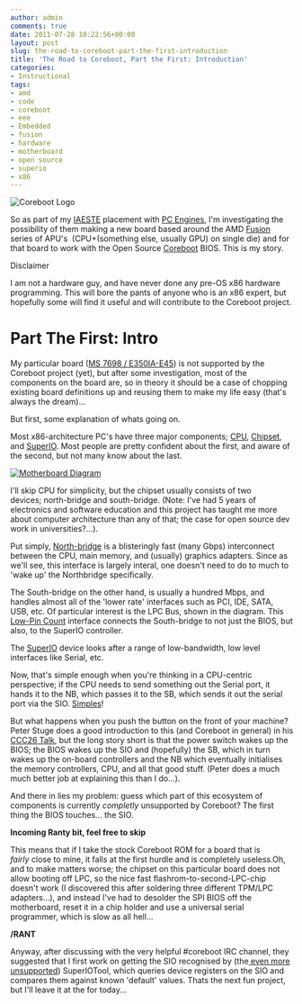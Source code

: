 ```yaml
---
author: admin
comments: true
date: 2011-07-28 10:22:56+00:00
layout: post
slug: the-road-to-coreboot-part-the-first-introduction
title: 'The Road to Coreboot, Part the First: Introduction'
categories:
- Instructional
tags:
- amd
- code
- coreboot
- eee
- Embedded
- fusion
- hardware
- motherboard
- open source
- superio
- x86
---
```


![Coreboot Logo](http://www.coreboot.org/images/0/0d/Chip_cb.png)

So as part of my [IAESTE](http://iaeste.ch) placement with [PC Engines](http://www.pcengines.ch/), I'm investigating the possibility of them making a new board based around the AMD [Fusion](fusion.amd.com) series of APU's  (CPU+(something else, usually GPU) on single die) and for that board to work with the Open Source [Coreboot](http://www.coreboot.org/) BIOS. This is my story.

Disclaimer

I am not a hardware guy, and have never done any pre-OS x86 hardware programming. This will bore
the pants of anyone who is an x86 expert, but hopefully some will find it useful and will contribute to the Coreboot project.

# Part The First: Intro

My particular board ([MS 7698 / E350IA-E45](http://www.msi.com/product/mb/E350IA-E45.html)) is not supported by the Coreboot project (yet), but after some investigation, most of the components on the board are, so in theory it should be a case of chopping existing board definitions up and reusing them to make my life easy (that's always the dream)...

But first, some explanation of whats going on.

Most x86-architecture PC's have three major components; [CPU](http://en.wikipedia.org/wiki/Central_processing_unit), [Chipset](http://en.wikipedia.org/wiki/Chipset), and [SuperIO](http://en.wikipedia.org/wiki/SuperIO). Most people are pretty confident about the first, and aware of the second, but not many know about the last.

[![Motherboard Diagram](http://upload.wikimedia.org/wikipedia/commons/thumb/b/bd/Motherboard_diagram.svg/1000px-Motherboard_diagram.svg.png)](http://en.wikipedia.org/wiki/Motherboard)

I'll skip CPU for simplicity, but the chipset usually consists of two devices; north-bridge and south-bridge. (Note: I've had 5 years of electronics and software education and this project has taught me more about computer architecture than any of that; the case for open source dev work in universities?...).

Put simply, [North-bridge](http://en.wikipedia.org/wiki/Northbridge_(computing)) is a blisteringly fast (many Gbps) interconnect between the CPU, main memory, and (usually) graphics adapters. Since as we'll see, this interface is largely interal, one doesn't need to do to much to 'wake up' the Northbridge specifically.

The South-bridge on the other hand, is usually a hundred Mbps, and handles almost all of the 'lower rate' interfaces such as PCI, IDE, SATA, USB, etc. Of particular interest is the LPC Bus, shown in the diagram. This [Low-Pin Count](http://en.wikipedia.org/wiki/Low_Pin_Count) interface connects the South-bridge to not just the BIOS, but also, to the SuperIO controller.

The [SuperIO](http://en.wikipedia.org/wiki/Super_I/O) device looks after a range of low-bandwidth, low level interfaces like Serial, etc.

Now, that's simple enough when you're thinking in a CPU-centric perspective; if the CPU needs to send something out the Serial port, it hands it to the NB, which passes it to the SB, which sends it out the serial port via the SIO. [Simples](http://www.youtube.com/watch?v=Hl545RF6dXA)!

But what happens when you push the button on the front of your machine? Peter Stuge does a good introduction to this (and Coreboot in general) in his[ CCC26 Talk](http://events.ccc.de/congress/2009/Fahrplan/events/3661.en.html), but the long story short is that the power switch wakes up the BIOS; the BIOS wakes up the SIO and (hopefully) the SB, which in turn wakes up the on-board controllers and the NB which eventually initialises the memory controllers, CPU, and all that good stuff. (Peter does a much much better job at explaining this than I do...).

And there in lies my problem: guess which part of this ecosystem of components is currently _completly_ unsupported by Coreboot? The first thing the BIOS touches... the SIO.

**Incoming Ranty bit, feel free to skip**

This means that if I take the stock Coreboot ROM for a board that is _fairly_ close to mine, it falls at the first hurdle and is completely useless.Oh, and to make matters worse; the chipset on this particular board does not allow booting off LPC, so the nice fast flashrom-to-second-LPC-chip doesn't work (I discovered this after soldering three different TPM/LPC adapters...), and instead I've had to desolder the SPI BIOS off the motherboard, reset it in a chip holder and use a universal serial programmer, which is slow as all hell...

**/RANT**

Anyway, after discussing with the very helpful #coreboot IRC channel, they suggested that I first work on getting the SIO recognised by (the[ even more unsupported](http://www.coreboot.org/Superiotool)) SuperIOTool, which queries device registers on the SIO and compares them against known 'default' values. Thats the next fun project, but I'll leave it at the for today...

